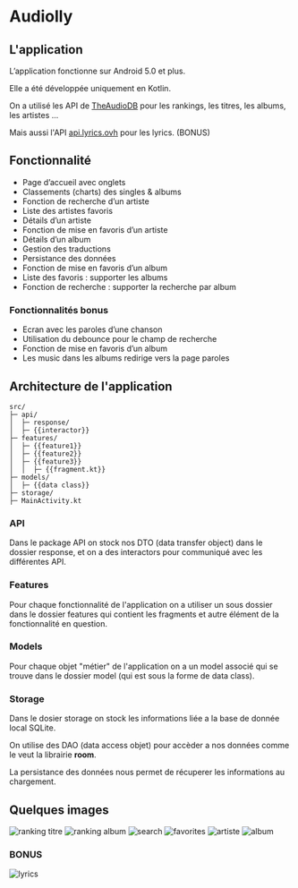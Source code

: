 # Audiolly

## L'application

L’application fonctionne sur Android 5.0 et plus.

Elle a été développée uniquement en Kotlin.

On a utilisé les API de [TheAudioDB](https://theaudiodb.com/api_guide.php) pour les rankings, les titres, les albums, les artistes ...

Mais aussi l'API [api.lyrics.ovh](https://lyricsovh.docs.apiary.io/#) pour les lyrics. (BONUS)

## Fonctionnalité

- Page d’accueil avec onglets
- Classements (charts) des singles & albums
- Fonction de recherche d’un artiste
- Liste des artistes favoris
- Détails d’un artiste
- Fonction de mise en favoris d’un artiste
- Détails d’un album
- Gestion des traductions
- Persistance des données
- Fonction de mise en favoris d’un album
- Liste des favoris : supporter les albums
- Fonction de recherche : supporter la recherche par album

### Fonctionnalités bonus

- Ecran avec les paroles d’une chanson
- Utilisation du debounce pour le champ de recherche
- Fonction de mise en favoris d’un album
- Les music dans les albums redirige vers la page paroles

## Architecture de l'application

```code
src/
├─ api/
│  ├─ response/
│  ├─ {{interactor}}
├─ features/
│  ├─ {{feature1}}
│  ├─ {{feature2}}
│  ├─ {{feature3}}
│  │  ├─ {{fragment.kt}}
├─ models/
│  ├─ {{data class}}
├─ storage/
├─ MainActivity.kt
```

### API

Dans le package API on stock nos DTO (data transfer object) dans le dossier response, et on a des interactors pour communiqué avec les différentes API.

### Features

Pour chaque fonctionnalité de l'application on a utiliser un sous dossier dans le dossier features qui contient les fragments et autre élément de la fonctionnalité en question.

### Models

Pour chaque objet "métier" de l'application on a un model associé qui se trouve dans le dossier model (qui est sous la forme de data class).

### Storage

Dans le dosier storage on stock les informations liée a la base de donnée local SQLite.

On utilise des DAO (data access objet) pour accèder a nos données comme le veut la librairie **room**.

La persistance des données nous permet de récuperer les informations au chargement.

## Quelques images

![ranking titre](docs/ranking-title.png)
![ranking album](docs/ranking-album.png)
![search](docs/search.png)
![favorites](docs/favorites.png)
![artiste](docs/artiste.png)
![album](docs/album.png)

### BONUS

![lyrics](docs/lyrics.png)
